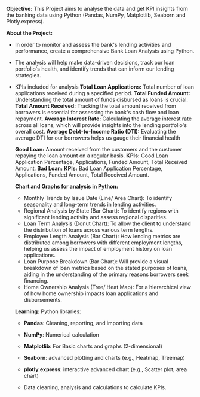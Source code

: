 **Objective:**
This Project aims to analyse the data and get KPI insights from the banking data using Python (Pandas, NumPy, Matplotlib, Seaborn and Plotly.express).

**About the Project:**
- In order to monitor and assess the bank's lending activities and performance, create a comprehensive Bank Loan Analysis using Python. 
- The analysis will help make data-driven decisions, track our loan portfolio's health, and identify trends that can inform our lending strategies.

- KPIs included for analysis
  **Total Loan Applications:** Total number of loan applications received during a specified period.
  **Total Funded Amount:** Understanding the total amount of funds disbursed as loans is crucial.
  **Total Amount Received:** Tracking the total amount received from borrowers is essential for assessing the bank's cash flow and loan repayment.
  **Average Interest Rate:** Calculating the average interest rate across all loans, which will provide insights into the lending portfolio's overall cost.
  **Average Debt-to-Income Ratio (DTI):** Evaluating the average DTI for our borrowers helps us gauge their financial health

  **Good Loan:** Amount received from the customers and the customer repaying the loan amount on a regular basis. 
    **KPIs:** Good Loan Application Percentage, Applications, Funded Amount, Total Received Amount.
  **Bad Loan:**
    **KPIs:**  Bad Loan Application Percentage, Applications, Funded Amount, Total Received Amount.

  **Chart and Graphs for analysis in Python:**
    -   Monthly Trends by Issue Date (Line/ Area Chart):  To identify seasonality and long-term trends in lending activities.
    -   Regional Analysis by State (Bar Chart): To identify regions with significant lending activity and assess regional disparities.
    -   Loan Term Analysis (Donut Chart): To allow the client to understand the distribution of loans across various term lengths.
    -   Employee Length Analysis (Bar Chart): How lending metrics are distributed among borrowers with different employment lengths, helping us assess the impact of employment history on loan applications.
    -   Loan Purpose Breakdown (Bar Chart): Will provide a visual breakdown of loan metrics based on the stated purposes of loans, aiding in the understanding of the primary reasons borrowers seek financing.
    -   Home Ownership Analysis (Tree/ Heat Map): For a hierarchical view of how home ownership impacts loan applications and disbursements.
 
  **Learning:**
    Python libraries:
    - **Pandas**: Cleaning, reporting, and importing data
    - **NumPy**: Numerical calculation
    - **Matplotlib**: For Basic charts and graphs (2-dimensional)
    - **Seaborn**: advanced plotting and charts (e.g., Heatmap, Treemap)
    - **plotly.express**: interactive advanced chart (e.g., Scatter plot, area chart)
  
    - Data cleaning, analysis and calculations to calculate KPIs.
